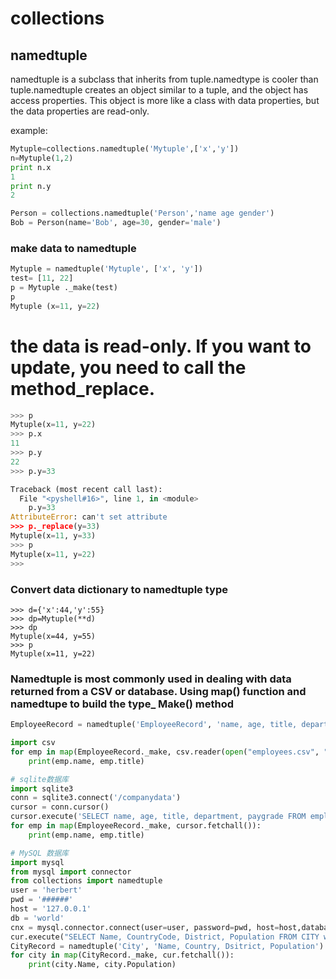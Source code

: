 # collections

## namedtuple

namedtuple is a subclass that inherits from tuple.namedtype is cooler than tuple.namedtuple creates an object similar to a tuple, and the object has access properties. This object is more like a class with data properties, but the data properties are read-only.

example: 

```python
Mytuple=collections.namedtuple('Mytuple',['x','y'])
n=Mytuple(1,2)
print n.x
1
print n.y
2
```

```python
Person = collections.namedtuple('Person','name age gender')  
Bob = Person(name='Bob', age=30, gender='male')  
```

### make data to namedtuple

```python
Mytuple = namedtuple('Mytuple', ['x', 'y'])
test= [11, 22]
p = Mytuple ._make(test)
p
Mytuple (x=11, y=22)
```

# the data is read-only. If you want to update, you need to call the method_replace.

```python
>>> p
Mytuple(x=11, y=22)
>>> p.x
11
>>> p.y
22
>>> p.y=33

Traceback (most recent call last):
  File "<pyshell#16>", line 1, in <module>
    p.y=33
AttributeError: can't set attribute
>>> p._replace(y=33)
Mytuple(x=11, y=33)
>>> p
Mytuple(x=11, y=22)
>>>
```

### Convert data dictionary to namedtuple type

```
>>> d={'x':44,'y':55}
>>> dp=Mytuple(**d)
>>> dp
Mytuple(x=44, y=55)
>>> p
Mytuple(x=11, y=22)
```

### Namedtuple is most commonly used in dealing with data returned from a CSV or database. Using map() function and namedtupe to build the type_ Make() method

```python
EmployeeRecord = namedtuple('EmployeeRecord', 'name, age, title, department, paygrade')

import csv
for emp in map(EmployeeRecord._make, csv.reader(open("employees.csv", "rb"))):
    print(emp.name, emp.title)

# sqlite数据库
import sqlite3
conn = sqlite3.connect('/companydata')
cursor = conn.cursor()
cursor.execute('SELECT name, age, title, department, paygrade FROM employees')
for emp in map(EmployeeRecord._make, cursor.fetchall()):
    print(emp.name, emp.title)

# MySQL 数据库
import mysql
from mysql import connector
from collections import namedtuple
user = 'herbert'
pwd = '######'
host = '127.0.0.1'
db = 'world'
cnx = mysql.connector.connect(user=user, password=pwd, host=host,database=db)
cur.execute("SELECT Name, CountryCode, District, Population FROM CITY where CountryCode = 'CHN' AND Population > 500000")
CityRecord = namedtuple('City', 'Name, Country, Dsitrict, Population')
for city in map(CityRecord._make, cur.fetchall()):
    print(city.Name, city.Population)
```

